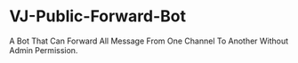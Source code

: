 # VJ-Public-Forward-Bot
A Bot That Can Forward All Message From One Channel To Another Without Admin Permission.
